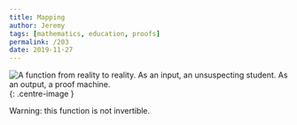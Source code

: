```yaml
---
title: Mapping
author: Jeremy
tags: [mathematics, education, proofs]
permalink: /203
date: 2019-11-27
---
```


![A function from reality to reality. As an input, an unsuspecting student. As an output, a proof machine.](https://res.cloudinary.com/dh3hm8pb7/image/upload/c_scale,q_auto:best,w_615/v1535842782/Handwaving/Published/Mapping.png){: .centre-image }

Warning: this function is not invertible.
